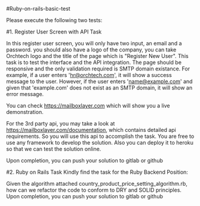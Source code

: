#Ruby-on-rails-basic-test

Please execute the following two tests: 

#1. Register User Screen with API Task

In this register user screen, you will only have two input, an email and a password.  you should also have a logo of the company, you can take Orchtech logo and the title of the page which is "Register New User".  This task is to test the interface and the API integration.  The page should be responsive and the only validation required is SMTP domain existance.  For example, if a user enters 'hr@orchtech.com', it will show a success message to the user.  However, if the user enters 'name@example.com' and given that 'example.com' does not exist as an SMTP domain, it will show an error message.

You can check https://mailboxlayer.com which will show you a live demonstration.

For the 3rd party api, you may take a look at https://mailboxlayer.com/documentation, which contains detailed api requirements. So you will use this api to accomplish the task. You are free to use any framework to develop the solution. Also you can deploy it to heroku so that we can test the solution online. 

Upon completion, you can push your solution to gitlab or github

#2. Ruby on Rails Task
Kindly find the task for the Ruby Backend Position:

Given the algorithm attached country_product_price_setting_algorithm.rb, how can we refactor the code to conform to DRY and SOLID principles.
Upon completion, you can push your solution to gitlab or github
